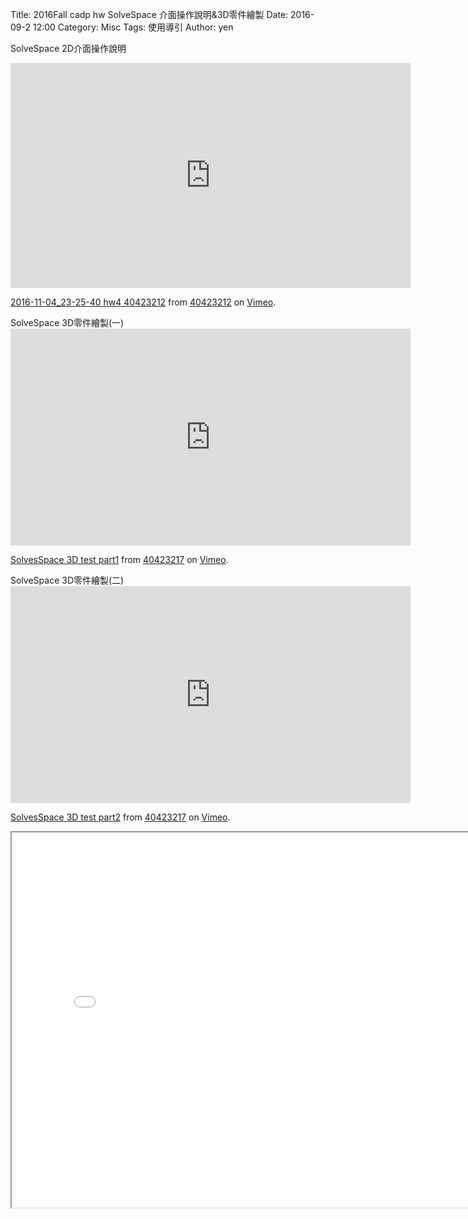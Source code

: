 Title: 2016Fall cadp hw SolveSpace 介面操作說明&3D零件繪製
Date: 2016-09-2 12:00
Category: Misc
Tags: 使用導引
Author: yen



<!-- PELICAN_END_SUMMARY -->

SolveSpace 2D介面操作說明
<iframe src="https://player.vimeo.com/video/190109728" width="640" height="360" frameborder="0" webkitallowfullscreen mozallowfullscreen allowfullscreen></iframe>
<p><a href="https://vimeo.com/190109728">2016-11-04_23-25-40 hw4 40423212</a> from <a href="https://vimeo.com/user45523667">40423212</a> on <a href="https://vimeo.com">Vimeo</a>.</p>
SolveSpace 3D零件繪製(一)
<iframe src="https://player.vimeo.com/video/198664429" width="640" height="347" frameborder="0" webkitallowfullscreen mozallowfullscreen allowfullscreen></iframe> <p><a href="https://vimeo.com/198664429">SolvesSpace 3D test part1</a> from <a href="https://vimeo.com/user61170413">40423217</a> on <a href="https://vimeo.com">Vimeo</a>.</p>
SolveSpace 3D零件繪製(二)
<iframe src="https://player.vimeo.com/video/198664481" width="640" height="347" frameborder="0" webkitallowfullscreen mozallowfullscreen allowfullscreen></iframe> <p><a href="https://vimeo.com/198664481">SolvesSpace 3D test part2</a> from <a href="https://vimeo.com/user61170413">40423217</a> on <a href="https://vimeo.com">Vimeo</a>.</p>

<iframe src="../data/SolveSpace_3D_test/SolveSpace_B_test.html" width="800" height="600" ></iframe>

